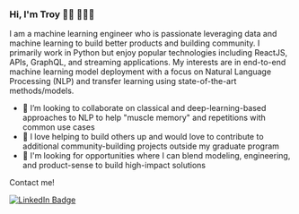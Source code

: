 ### Hi, I'm Troy 👋🏼 🧑🏻‍💻

I am a machine learning engineer who is passionate leveraging data and machine learning to build better products and building community. I primarily work in Python but enjoy popular technologies including ReactJS, APIs, GraphQL, and streaming applications. My interests are in end-to-end machine learning model deployment with a focus on Natural Language Processing (NLP) and transfer learning using state-of-the-art methods/models.

- 👯 I’m looking to collaborate on classical and deep-learning-based approaches to NLP to help "muscle memory" and repetitions with common use cases
- 🤝 I love helping to build others up and would love to contribute to additional community-building projects outside my graduate program
- 👀 I'm looking for opportunities where I can blend modeling, engineering, and product-sense to build high-impact solutions

Contact me!
<div id="badges">
  <a href="https://www.linkedin.com/in/troycjennings/">
    <img src="https://img.shields.io/badge/LinkedIn-blue?style=for-the-badge&logo=linkedin&logoColor=white" alt="LinkedIn Badge"/>
  </a>
</div>

<!--
**jenningst/jenningst** is a ✨ _special_ ✨ repository because its `README.md` (this file) appears on your GitHub profile.

Here are some ideas to get you started:

- 🔭 I’m currently working on ...
- 🌱 I’m currently learning ...
- 👯 I’m looking to collaborate on ...
- 🤔 I’m looking for help with ...
- 💬 Ask me about ...
- 📫 How to reach me: ...
- 😄 Pronouns: ...
- ⚡ Fun fact: ...
-->
